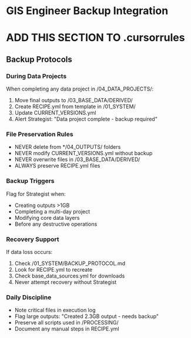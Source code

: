 # GIS Engineer Backup Integration
# ADD THIS SECTION TO .cursorrules

## Backup Protocols

### During Data Projects
When completing any data project in /04_DATA_PROJECTS/:
1. Move final outputs to /03_BASE_DATA/DERIVED/
2. Create RECIPE.yml from template in /01_SYSTEM/
3. Update CURRENT_VERSIONS.yml
4. Alert Strategist: "Data project complete - backup required"

### File Preservation Rules
- NEVER delete from */04_OUTPUTS/ folders
- NEVER modify CURRENT_VERSIONS.yml without backup
- NEVER overwrite files in /03_BASE_DATA/DERIVED/
- ALWAYS preserve RECIPE.yml files

### Backup Triggers
Flag for Strategist when:
- Creating outputs >1GB
- Completing a multi-day project  
- Modifying core data layers
- Before any destructive operations

### Recovery Support
If data loss occurs:
1. Check /01_SYSTEM/BACKUP_PROTOCOL.md
2. Look for RECIPE.yml to recreate
3. Check base_data_sources.yml for downloads
4. Never attempt recovery without Strategist

### Daily Discipline
- Note critical files in execution log
- Flag large outputs: "Created 2.3GB output - needs backup"
- Preserve all scripts used in /PROCESSING/
- Document any manual steps in RECIPE.yml